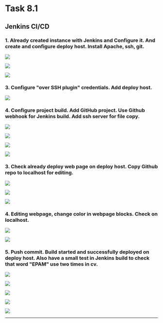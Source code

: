 # Task 8.1

## Jenkins CI/CD

### 1. Already created instance with Jenkins and Configure it. And create and configure deploy host. Install Apache, ssh, git.

![](img/jen1.png)

![](img/jen2.png)

![](img/jen3.png)

### 3. Configure "over SSH plugin" credentials. Add deploy host.

![](img/jen4.png)

### 4. Configure project build. Add GitHub project. Use Github webhook for Jenkins build. Add ssh server for file copy.

![](img/jen5.png)

![](img/jen6.png)

![](img/jen7.png)

![](img/jen8.png)

### 3. Check already deploy web page on deploy host. Copy Github repo to localhost for editing.  

![](img/jen9.png)

![](img/jen10.png)

![](img/jen11.png)

### 4. Editing webpage, change color in webpage blocks. Check on localhost.

![](img/jen12.png)

![](img/jen13.png)

### 5. Push commit. Build started and successfully deployed on deploy host. Also have a small test in Jenkins build to check that word "EPAM" use two times in cv.

![](img/jen14.png)

![](img/jen15.png)

![](img/jen16.png)

![](img/jen17.png)

![](img/jen18.png)


----------------------------------